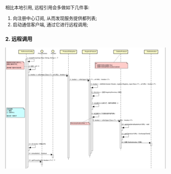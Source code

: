 相比本地引用, 远程引用会多做如下几件事:
1. 向注册中心订阅, 从而发现服务提供都列表;
2. 启动通信客户端, 通过它进行远程调用;

### 2. 远程调用
![](.remote_refer_images/1a673b7a.png)